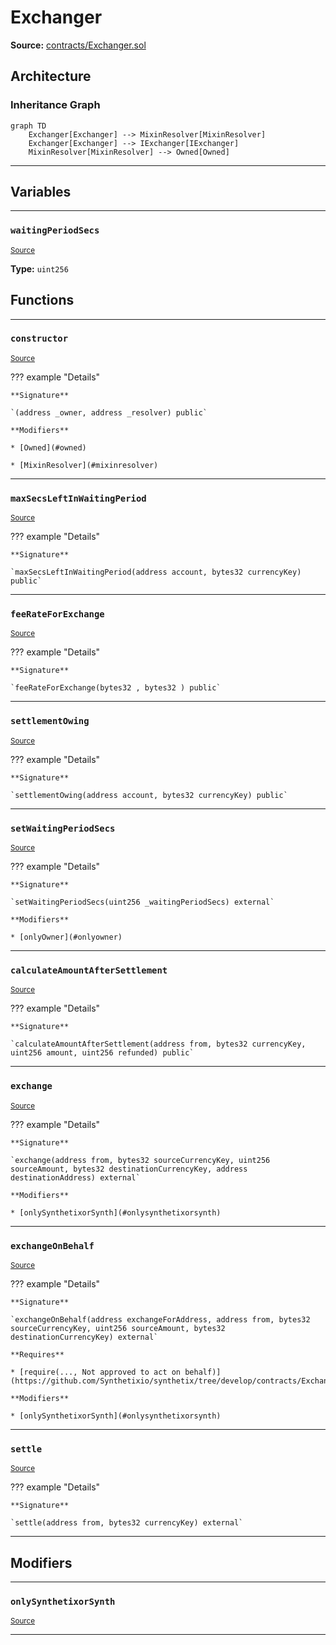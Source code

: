 # Exchanger

**Source:** [contracts/Exchanger.sol](https://github.com/Synthetixio/synthetix/tree/develop/contracts/Exchanger.sol)

## Architecture

### Inheritance Graph

```mermaid
graph TD
    Exchanger[Exchanger] --> MixinResolver[MixinResolver]
    Exchanger[Exchanger] --> IExchanger[IExchanger]
    MixinResolver[MixinResolver] --> Owned[Owned]
```

---

## Variables

---

### `waitingPeriodSecs`
<sub>[Source](https://github.com/Synthetixio/synthetix/tree/develop/contracts/Exchanger.sol#L53)</sub>

**Type:** `uint256`

## Functions

---

### `constructor`
<sub>[Source](https://github.com/Synthetixio/synthetix/tree/develop/contracts/Exchanger.sol#L73)</sub>

??? example "Details"

    **Signature**

    `(address _owner, address _resolver) public`

    **Modifiers**

    * [Owned](#owned)

    * [MixinResolver](#mixinresolver)

---

### `maxSecsLeftInWaitingPeriod`
<sub>[Source](https://github.com/Synthetixio/synthetix/tree/develop/contracts/Exchanger.sol#L103)</sub>

??? example "Details"

    **Signature**

    `maxSecsLeftInWaitingPeriod(address account, bytes32 currencyKey) public`

---

### `feeRateForExchange`
<sub>[Source](https://github.com/Synthetixio/synthetix/tree/develop/contracts/Exchanger.sol#L108)</sub>

??? example "Details"

    **Signature**

    `feeRateForExchange(bytes32 , bytes32 ) public`

---

### `settlementOwing`
<sub>[Source](https://github.com/Synthetixio/synthetix/tree/develop/contracts/Exchanger.sol#L118)</sub>

??? example "Details"

    **Signature**

    `settlementOwing(address account, bytes32 currencyKey) public`

---

### `setWaitingPeriodSecs`
<sub>[Source](https://github.com/Synthetixio/synthetix/tree/develop/contracts/Exchanger.sol#L168)</sub>

??? example "Details"

    **Signature**

    `setWaitingPeriodSecs(uint256 _waitingPeriodSecs) external`

    **Modifiers**

    * [onlyOwner](#onlyowner)

---

### `calculateAmountAfterSettlement`
<sub>[Source](https://github.com/Synthetixio/synthetix/tree/develop/contracts/Exchanger.sol#L172)</sub>

??? example "Details"

    **Signature**

    `calculateAmountAfterSettlement(address from, bytes32 currencyKey, uint256 amount, uint256 refunded) public`

---

### `exchange`
<sub>[Source](https://github.com/Synthetixio/synthetix/tree/develop/contracts/Exchanger.sol#L195)</sub>

??? example "Details"

    **Signature**

    `exchange(address from, bytes32 sourceCurrencyKey, uint256 sourceAmount, bytes32 destinationCurrencyKey, address destinationAddress) external`

    **Modifiers**

    * [onlySynthetixorSynth](#onlysynthetixorsynth)

---

### `exchangeOnBehalf`
<sub>[Source](https://github.com/Synthetixio/synthetix/tree/develop/contracts/Exchanger.sol#L205)</sub>

??? example "Details"

    **Signature**

    `exchangeOnBehalf(address exchangeForAddress, address from, bytes32 sourceCurrencyKey, uint256 sourceAmount, bytes32 destinationCurrencyKey) external`

    **Requires**

    * [require(..., Not approved to act on behalf)](https://github.com/Synthetixio/synthetix/tree/develop/contracts/Exchanger.sol#L212)

    **Modifiers**

    * [onlySynthetixorSynth](#onlysynthetixorsynth)

---

### `settle`
<sub>[Source](https://github.com/Synthetixio/synthetix/tree/develop/contracts/Exchanger.sol#L304)</sub>

??? example "Details"

    **Signature**

    `settle(address from, bytes32 currencyKey) external`

---

## Modifiers

---

### `onlySynthetixorSynth`
<sub>[Source](https://github.com/Synthetixio/synthetix/tree/develop/contracts/Exchanger.sol#L445)</sub>

---


